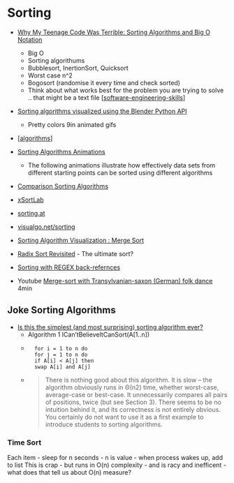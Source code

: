 Sorting
=======

* [Why My Teenage Code Was Terrible: Sorting Algorithms and Big O Notation](https://www.youtube.com/watch?v=RGuJga2Gl_k)
    * Big O
    * Sorting algorithums
    * Bubblesort, InertionSort, Quicksort
    * Worst case n^2
    * Bogosort (randomise it every time and check sorted)
    * Think about what works best for the problem you are trying to solve .. that might be a text file [[software-engineering-skills]]
* [Sorting algorithms visualized using the Blender Python API](https://github.com/ForeignGods/Sorting-Algorithms-Blender)
    * Pretty colors 9in animated gifs

* [[algorithms]]
* [Sorting Algorithms Animations](https://www.toptal.com/developers/sorting-algorithms)
    * The following animations illustrate how effectively data sets from different starting points can be sorted using different algorithms
* [Comparison Sorting Algorithms](https://www.cs.usfca.edu/~galles/visualization/ComparisonSort.html)
* [xSortLab](https://math.hws.edu/eck/js/sorting/xSortLab.html)
* [sorting.at](http://sorting.at/)
* [visualgo.net/sorting](https://visualgo.net/en/sorting)
* [Sorting Algorithm Visualization : Merge Sort](https://www.geeksforgeeks.org/sorting-algorithm-visualization-merge-sort/)
* [Radix Sort Revisited](http://www.codercorner.com/RadixSortRevisited.htm) - The ultimate sort?

* [Sorting with REGEX back-refernces](https://stackoverflow.com/questions/34199916/how-do-i-use-regex-to-sort-elements-of-a-list)

* Youtube [Merge-sort with Transylvanian-saxon (German) folk dance](https://www.youtube.com/watch?v=XaqR3G_NVoo) 4min

Joke Sorting Algorithms
-----------------------

* [Is this the simplest (and most surprising) sorting algorithm ever?](https://arxiv.org/abs/2110.01111)
    * Algorithm 1 ICan’tBelieveItCanSort(A[1..n])
    * ```
        for i = 1 to n do
        for j = 1 to n do
        if A[i] < A[j] then
        swap A[i] and A[j]
        ```
    * > There is nothing good about this algorithm. It is slow – the algorithm obviously runs in Θ(n2) time, whether worst-case, average-case or best-case.
      > It unnecessarily compares all pairs of positions, twice (but see Section 3).
      > There seems to be no intuition behind it, and its correctness is not entirely obvious. You certainly do not want to use it as a first example to introduce students to sorting algorithms.


### Time Sort

Each item - sleep for n seconds - n is value - when process wakes up, add to list
This is crap - but runs in O(n) complexity - and is racy and inefficent - what does that tell us about O(n) measure?


[//begin]: # "Autogenerated link references for markdown compatibility"
[software-engineering-skills]: software-engineering-skills.md "Software Engineer Skills"
[algorithms]: algorithms.md "Algorithms"
[//end]: # "Autogenerated link references"